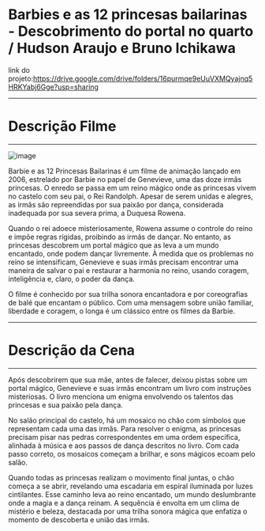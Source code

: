 
# Barbies e as 12 princesas bailarinas - Descobrimento do portal no quarto / Hudson Araujo e Bruno Ichikawa
link do projeto:https://drive.google.com/drive/folders/16purmqe9eUuVXMQyajnq5HRKYabj6Gge?usp=sharing
<hr>
<h1>Descrição Filme</h1>
<hr>

![image](https://github.com/user-attachments/assets/49429753-88fc-424a-a061-f23d93ea32ba)

<p>
Barbie e as 12 Princesas Bailarinas é um filme de animação lançado em 2006, estrelado por Barbie no papel de Genevieve, uma das doze irmãs princesas. O enredo se passa em um reino mágico onde as princesas vivem no castelo com seu pai, o Rei Randolph. Apesar de serem unidas e alegres, as irmãs são repreendidas por sua paixão por dança, considerada inadequada por sua severa prima, a Duquesa Rowena.

Quando o rei adoece misteriosamente, Rowena assume o controle do reino e impõe regras rígidas, proibindo as irmãs de dançar. No entanto, as princesas descobrem um portal mágico que as leva a um mundo encantado, onde podem dançar livremente. À medida que os problemas no reino se intensificam, Genevieve e suas irmãs precisam encontrar uma maneira de salvar o pai e restaurar a harmonia no reino, usando coragem, inteligência e, claro, o poder da dança.

O filme é conhecido por sua trilha sonora encantadora e por coreografias de balé que encantam o público. Com uma mensagem sobre união familiar, liberdade e coragem, o longa é um clássico entre os filmes da Barbie.
</p>
<hr>
<h1>Descrição da Cena</h1>
<hr>
<p>
Após descobrirem que sua mãe, antes de falecer, deixou pistas sobre um portal mágico, Genevieve e suas irmãs encontram um livro com instruções misteriosas. O livro menciona um enigma envolvendo os talentos das princesas e sua paixão pela dança.

No salão principal do castelo, há um mosaico no chão com símbolos que representam cada uma das irmãs. Para resolver o enigma, as princesas precisam pisar nas pedras correspondentes em uma ordem específica, alinhada à música e aos passos de dança descritos no livro. Com cada passo correto, os mosaicos começam a brilhar, e sons mágicos ecoam pelo salão.

Quando todas as princesas realizam o movimento final juntas, o chão começa a se abrir, revelando uma escadaria em espiral iluminada por luzes cintilantes. Esse caminho leva ao reino encantado, um mundo deslumbrante onde a magia e a dança reinam. A sequência é envolta em um clima de mistério e beleza, destacada por uma trilha sonora mágica que enfatiza o momento de descoberta e união das irmãs.
</p>
